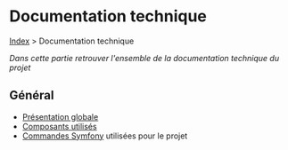 # Documentation technique

[Index](../../index.md) > Documentation technique

*Dans cette partie retrouver l'ensemble de la documentation technique du projet*

## Général
* [Présentation globale](description.md)
* [Composants utilisés](composants.md)
* [Commandes Symfony](commandes.md) utilisées pour le projet